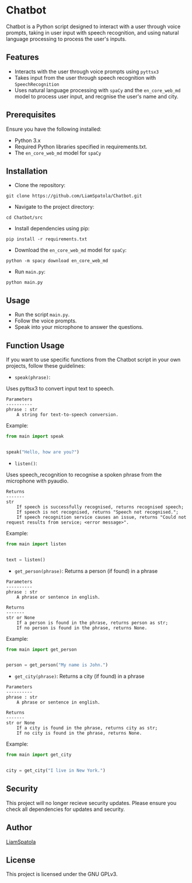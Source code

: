 # Chatbot
Chatbot is a Python script designed to interact with a user through voice prompts, taking in user input with speech recognition, and using natural language processing to process the user's inputs.

## Features
- Interacts with the user through voice prompts using `pyttsx3`
- Takes input from the user through speech recognition with `SpeechRecognition`
- Uses natural language processing with `spaCy` and the `en_core_web_md` model to process user input, and recgnise the user's name and city.

## Prerequisites
Ensure you have the following installed:

- Python 3.x
- Required Python libraries specified in requirements.txt.
- The `en_core_web_md` model for `spaCy`

## Installation
- Clone the repository:

```commandline
git clone https://github.com/LiamSpatola/Chatbot.git
```

- Navigate to the project directory:
```commandline
cd Chatbot/src
```

- Install dependencies using pip:
```commandline
pip install -r requirements.txt
```

- Download the `en_core_web_md` model for `spaCy`:
```commandline
python -m spacy download en_core_web_md
```

- Run `main.py`:
```commandline
python main.py
```

## Usage
 - Run the script `main.py`.
 - Follow the voice prompts.
 - Speak into your microphone to answer the questions.

## Function Usage
If you want to use specific functions from the Chatbot script in your own projects, follow these guidelines:

- `speak(phrase)`: 

Uses pyttsx3 to convert input text to speech.

```text
Parameters
----------
phrase : str
    A string for text-to-speech conversion.
```
    

Example:
```python
from main import speak


speak("Hello, how are you?")
```

- `listen()`:

Uses speech_recognition to recognise a spoken phrase from the microphone with pyaudio.
```text
Returns
-------
str
    If speech is successfully recognised, returns recognised speech;
    If speech is not recognised, returns "Speech not recognised.";
    If speech recognition service causes an issue, returns "Could not request results from service; <error message>".
```

Example:
```python
from main import listen


text = listen()
```

- `get_person(phrase)`:
Returns a person (if found) in a phrase

```text
Parameters
----------
phrase : str
    A phrase or sentence in english.

Returns
-------
str or None
    If a person is found in the phrase, returns person as str;
    If no person is found in the phrase, returns None.
```
    
Example:
```python
from main import get_person


person = get_person("My name is John.")
```

- `get_city(phrase)`:
Returns a city (if found) in a phrase

```text
Parameters
----------
phrase : str
    A phrase or sentence in english.

Returns
-------
str or None
    If a city is found in the phrase, returns city as str;
    If no city is found in the phrase, returns None.
```
    
Example:
```python
from main import get_city


city = get_city("I live in New York.")
```

## Security
This project will no longer recieve security updates. Please ensure you check all dependencies for updates and security.


## Author
[LiamSpatola](https://github.com/LiamSpatola)

## License
This project is licensed under the GNU GPLv3.
